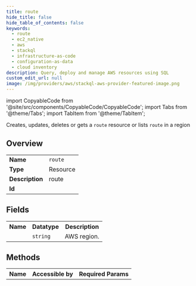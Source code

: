 ```yaml
---
title: route
hide_title: false
hide_table_of_contents: false
keywords:
  - route
  - ec2_native
  - aws
  - stackql
  - infrastructure-as-code
  - configuration-as-data
  - cloud inventory
description: Query, deploy and manage AWS resources using SQL
custom_edit_url: null
image: /img/providers/aws/stackql-aws-provider-featured-image.png
---
```


import CopyableCode from '@site/src/components/CopyableCode/CopyableCode';
import Tabs from '@theme/Tabs';
import TabItem from '@theme/TabItem';

Creates, updates, deletes or gets a <code>route</code> resource or lists <code>route</code> in a region

## Overview
<table><tbody>
<tr><td><b>Name</b></td><td><code>route</code></td></tr>
<tr><td><b>Type</b></td><td>Resource</td></tr>
<tr><td><b>Description</b></td><td>route</td></tr>
<tr><td><b>Id</b></td><td><CopyableCode code="aws.ec2_native.route" /></td></tr>
</tbody></table>

## Fields
<table><tbody><tr><th>Name</th><th>Datatype</th><th>Description</th></tr><tr><td><CopyableCode code="region" /></td><td><code>string</code></td><td>AWS region.</td></tr>
</tbody></table>

## Methods

<table><tbody>
  <tr>
    <th>Name</th>
    <th>Accessible by</th>
    <th>Required Params</th>
  </tr>
</tbody></table>






